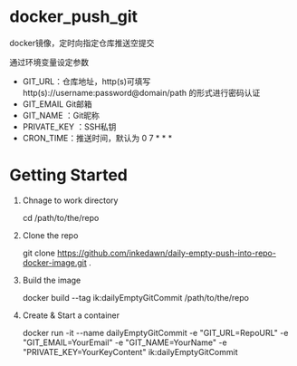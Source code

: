 # docker_push_git
docker镜像，定时向指定仓库推送空提交

通过环境变量设定参数

+ GIT_URL：仓库地址，http(s)可填写 http(s)://username:password@domain/path 的形式进行密码认证
+ GIT_EMAIL Git邮箱
+ GIT_NAME ：Git昵称
+ PRIVATE_KEY ：SSH私钥
+ CRON_TIME：推送时间，默认为 0 7 * * *

# Getting Started

1. Chnage to work directory

    cd /path/to/the/repo

2. Clone the repo

    git clone https://github.com/inkedawn/daily-empty-push-into-repo-docker-image.git .

3. Build the image

    docker build --tag ik:dailyEmptyGitCommit /path/to/the/repo

4. Create & Start a container

    docker run -it --name dailyEmptyGitCommit -e "GIT_URL=RepoURL" -e "GIT_EMAIL=YourEmail" -e "GIT_NAME=YourName" -e "PRIVATE_KEY=YourKeyContent" ik:dailyEmptyGitCommit